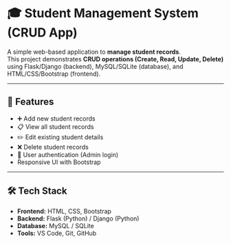# 🎓 Student Management System (CRUD App)

A simple web-based application to **manage student records**.  
This project demonstrates **CRUD operations (Create, Read, Update, Delete)** using Flask/Django (backend), MySQL/SQLite (database), and HTML/CSS/Bootstrap (frontend).  

---

## 🚀 Features
- ➕ Add new student records  
- 📋 View all student records  
- ✏️ Edit existing student details  
- ❌ Delete student records  
- 🔐 User authentication (Admin login)  
- Responsive UI with Bootstrap  

---

## 🛠️ Tech Stack
- **Frontend:** HTML, CSS, Bootstrap  
- **Backend:** Flask (Python) / Django (Python)  
- **Database:** MySQL / SQLite  
- **Tools:** VS Code, Git, GitHub  



